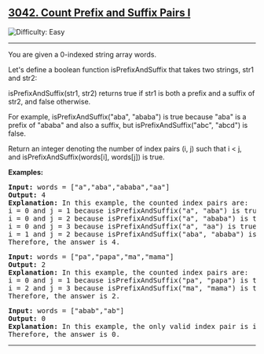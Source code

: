 
<h2><a href="https://leetcode.com/problems/count-prefix-and-suffix-pairs-i/?envType=daily-question&envId=2025-01-08">3042. Count Prefix and Suffix Pairs I
</a></h2> <img src='https://img.shields.io/badge/Difficulty-Easy-brightgreen' alt='Difficulty: Easy' /><hr>

<P>You are given a 0-indexed string array words.</P>
<p>Let's define a boolean function isPrefixAndSuffix that takes two strings, str1 and str2:</p>
<P>isPrefixAndSuffix(str1, str2) returns true if str1 is both a prefix and a suffix of str2, and false otherwise.</P>
<p>For example, isPrefixAndSuffix("aba", "ababa") is true because "aba" is a prefix of "ababa" and also a suffix, but isPrefixAndSuffix("abc", "abcd") is false.</p>
<p>Return an integer denoting the number of index pairs (i, j) such that i < j, and isPrefixAndSuffix(words[i], words[j]) is true.</p>


<b>Examples:</b>

<pre>
<b>Input:</b> words = ["a","aba","ababa","aa"]
<b>Output:</b> 4
<b>Explanation:</b> In this example, the counted index pairs are:
i = 0 and j = 1 because isPrefixAndSuffix("a", "aba") is true.
i = 0 and j = 2 because isPrefixAndSuffix("a", "ababa") is true.
i = 0 and j = 3 because isPrefixAndSuffix("a", "aa") is true.
i = 1 and j = 2 because isPrefixAndSuffix("aba", "ababa") is true.
Therefore, the answer is 4.
</pre>

<pre>
<b>Input:</b> words = ["pa","papa","ma","mama"]
<b>Output:</b> 2
<b>Explanation:</b> In this example, the counted index pairs are:
i = 0 and j = 1 because isPrefixAndSuffix("pa", "papa") is true.
i = 2 and j = 3 because isPrefixAndSuffix("ma", "mama") is true.
Therefore, the answer is 2.  
</pre>

<pre>
<b>Input:</b> words = ["abab","ab"]
<b>Output:</b> 0
<b>Explanation:</b> In this example, the only valid index pair is i = 0 and j = 1, and isPrefixAndSuffix("abab", "ab") is false.
Therefore, the answer is 0.
</pre><hr>





